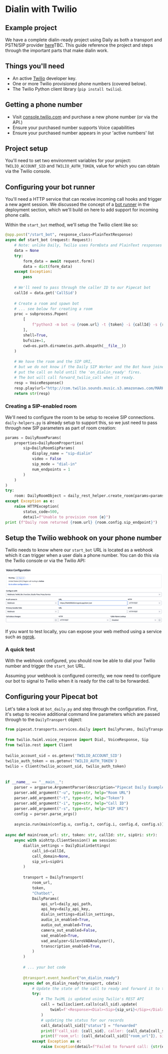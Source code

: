 # Dialin with Twilio

## Example project

We have a complete dialin-ready project using Daily as both a transport and PSTN/SIP provider [here](#)TBC. This guide reference the project and steps through the important parts that make dialin work.

## Things you'll need

- An active [Twilio](https://www.twilio.com) developer key.
- One or more Twilio provisioned phone numbers (covered below).
- The Twilio Python client library (`pip install twilio`).

## Getting a phone number

- Visit [console.twilio.com](https://console.twilio.com) and purchase a new phone number (or via the API.)
- Ensure your purchased number supports Voice capabilities
- Ensure your purchased number appears in your 'active numbers' list

## Project setup

You'll need to set two environment variables for your project: `TWILIO_ACCOUNT_SID` and `TWILIO_AUTH_TOKEN`, value for which you can obtain via the Twilio console. 

## Configuring your bot runner

You'll need a HTTP service that can receive incoming call hooks and trigger a new agent session. We discussed the concept of a [bot runner](http://localhost:3000/docs/deploying-your-bot/basic-pattern) in the deployment section, which we'll build on here to add support for incoming phone calls.

Within the `start_bot` method, we'll setup the Twilio client like so:

```python
@app.post("/start_bot", response_class=PlainTextResponse)
async def start_bot (request: Request):
    # Note: unlike Daily, Twilio uses FormData and PlainText responses
    data = None
    try:
        form_data = await request.form()
        data = dict(form_data)
    except Exception:
        pass

    # We'll need to pass through the caller ID to our Pipecat bot
    callId = data.get('CallSid')

    # Create a room and spawn bot
    # ... see below for creating a room
    proc = subprocess.Popen(
        [
            f"python3 -m bot -u {room.url} -t {token} -i {callId} -s {room.config.sip_endpoint}"
        ],
        shell=True,
        bufsize=1,
        cwd=os.path.dirname(os.path.abspath(__file__))
    )

    # We have the room and the SIP URI,
    # but we do not know if the Daily SIP Worker and the Bot have joined the call
    # put the call on hold until the 'on_dialin_ready' fires.
    # The bot will call forward_twilio_call when it ready.
    resp = VoiceResponse()
    resp.play(url="http://com.twilio.sounds.music.s3.amazonaws.com/MARKOVICHAMP-Borghestral.mp3", loop=10)
    return str(resp)
```

### Creating a SIP-enabled room

We'll need to configure the room to be setup to receive SIP connections. `daily-helpers.py` is already setup to support this, so we just need to pass through new SIP parameters as part of room creation:

```python
params = DailyRoomParams(
    properties=DailyRoomProperties(
        sip=DailyRoomSipParams(
            display_name = "sip-dialin"
            video = False
            sip_mode = "dial-in"
            num_endpoints = 1
        )
    )
)
try:
    room: DailyRoomObject = daily_rest_helper.create_room(params=params)
except Exception as e:
    raise HTTPException(
        status_code=500,
        detail=f"Unable to provision room {e}")
print (f"Daily room returned {room.url} {room.config.sip_endpoint}")
```

## Setup the Twilio webhook on your phone number

Twilio needs to know where our `start_bot` URL is located as a webhook which it can trigger when a user dials a phone number. You can do this via the Twilio console or via the Twilio API:

![Twilio webhook setup](assets/twilio-webhook-setup.png)

If you want to test locally, you can expose your web method using a service such as [ngrok](https://ngrok.com/).


### A quick test

With the webhook configured, you should now be able to dial your Twilio number and trigger the `start_bot` URL.

Assuming your webhook is configured correctly, we now need to configure our bot to signal to Twilio when it is ready for the call to be forwarded.


## Configuring your Pipecat bot

Let's take a look at `bot_daily.py` and step through the configuration. First, it's setup to receive additional command line parameters which are passed through to the `DailyTransport` object:

```python
from pipecat.transports.services.daily import DailyParams, DailyTransport, DailyDialinSettings

from twilio.twiml.voice_response import Dial, VoiceResponse, Sip
from twilio.rest import Client

twilio_account_sid = os.getenv('TWILIO_ACCOUNT_SID')
twilio_auth_token = os.getenv('TWILIO_AUTH_TOKEN')
twilio = Client(twilio_account_sid, twilio_auth_token)


if __name__ == "__main__":
    parser = argparse.ArgumentParser(description="Pipecat Daily Example")
    parser.add_argument("-u", type=str, help="Room URL")
    parser.add_argument("-t", type=str, help="Token")
    parser.add_argument("-i", type=str, help="Call ID")
    parser.add_argument("-s", type=str, help="SIP URI")
    config = parser.parse_args()

    asyncio.run(main(config.u, config.t, config.i, config.d, config.s))

async def main(room_url: str, token: str, callId: str, sipUri: str):
    async with aiohttp.ClientSession() as session:
        diallin_settings = DailyDialinSettings(
            call_id=callId,
            call_domain=None,
            sip_uri=sipUri
        )

        transport = DailyTransport(
            room_url,
            token,
            "Chatbot",
            DailyParams(
                api_url=daily_api_path,
                api_key=daily_api_key,
                dialin_settings=diallin_settings,
                audio_in_enabled=True,
                audio_out_enabled=True,
                camera_out_enabled=False,
                vad_enabled=True,
                vad_analyzer=SileroVADAnalyzer(),
                transcription_enabled=True,
            )
        )

        # ... your bot code

        @transport.event_handler("on_dialin_ready")
        async def on_dialin_ready(transport, cdata):
            # Update the state of the call to ready and forward it to the sip_uri
            try:
                # The TwiML is updated using Twilio's REST API
                call = twilioclient.calls(call_sid).update(
                    twiml=f'<Response><Dial><Sip>{sip_uri}</Sip></Dial></Response>'\
                )
                # updating the status for our records
                call_data[call_sid]["status"] = "forwarded"
                print(f'call_sid: {call_sid}, caller: {call_data[call_sid]["caller"]}, called: {call_data[call_sid]["called"]}')
                print(f'room_url: {call_data[call_sid]["room_url"]}, sip_uri: {call_data[call_sid]["sip_uri"]}')
            except Exception as e:
                raise Exception(detail=f"Failed to forward call: {str(e)}")
```